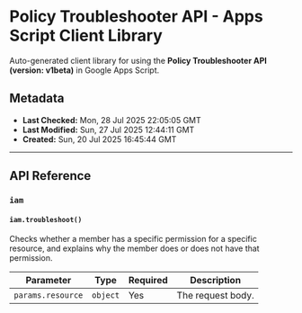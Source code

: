 # Policy Troubleshooter API - Apps Script Client Library

Auto-generated client library for using the **Policy Troubleshooter API (version: v1beta)** in Google Apps Script.

## Metadata

- **Last Checked:** Mon, 28 Jul 2025 22:05:05 GMT
- **Last Modified:** Sun, 27 Jul 2025 12:44:11 GMT
- **Created:** Sun, 20 Jul 2025 16:45:44 GMT



---

## API Reference

### `iam`

#### `iam.troubleshoot()`

Checks whether a member has a specific permission for a specific resource, and explains why the member does or does not have that permission.

| Parameter | Type | Required | Description |
|---|---|---|---|
| `params.resource` | `object` | Yes | The request body. |